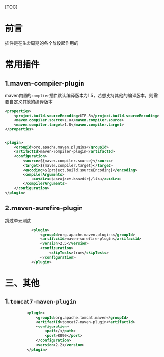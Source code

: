 [TOC]

# 前言

插件是在生命周期的各个阶段起作用的







# 常用插件

## 1.maven-compiler-plugin

maven内置的`complier`插件默认编译版本为1.5，若想支持其他的编译版本，则需要自定义其他的编译版本

```xml
<properties>
    <project.build.sourceEncoding>UTF-8</project.build.sourceEncoding>
    <maven.compiler.source>1.8</maven.compiler.source>
    <maven.compiler.target>1.8</maven.compiler.target>
</properties>


<plugin>
    <groupId>org.apache.maven.plugins</groupId>
    <artifactId>maven-compiler-plugin</artifactId>
    <configuration>
        <source>${maven.compiler.source}</source>
        <target>${maven.compiler.target}</target>
        <encoding>${project.build.sourceEncoding}</encoding>
        <compilerArguments>
            <extdirs>${project.basedir}/lib</extdirs>
        </compilerArguments>
    </configuration>
</plugin>
```



## 2.maven-surefire-plugin

跳过单元测试

```xml
            <plugin>
                <groupId>org.apache.maven.plugins</groupId>
                <artifactId>maven-surefire-plugin</artifactId>
                <version>2.5</version>
                <configuration>
                    <skipTests>true</skipTests>
                </configuration>
            </plugin>
```







# 三、其他

## 1.`tomcat7-maven-plugin`

```xml
          <plugin>
              <groupId>org.apache.tomcat.maven</groupId>
              <artifactId>tomcat7-maven-plugin</artifactId>
              <configuration>
                  <path>/</path>
                  <port>8090</port>
              </configuration>
              <version>2.2</version>
          </plugin>
```

